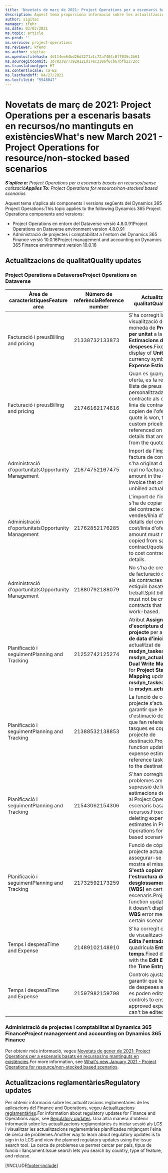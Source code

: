 ```yaml
---
title: 'Novetats de març de 2021: Project Operations per a escenaris basats en recursos/no mantinguts en existències'
description: Aquest tema proporciona informació sobre les actualitzacions de qualitat disponibles en el llançament de març de 2021 del Project Operations per a escenaris de recursos/sense existències.
author: sigitac
manager: tfehr
ms.date: 03/03/2021
ms.topic: article
ms.prod: ''
ms.service: project-operations
ms.reviewer: kfend
ms.author: sigitac
ms.openlocfilehash: 4d114ee64bd26d3271a1c72a7404c0f7035c2b61
ms.sourcegitcommit: 3d78338773929121d17ec3386f6cb67bfb2272cc
ms.translationtype: HT
ms.contentlocale: ca-ES
ms.lasthandoff: 04/27/2021
ms.locfileid: "5948047"
---
```

# <a name="whats-new-march-2021---project-operations-for-resourcenon-stocked-based-scenarios"></a><span data-ttu-id="14365-103">Novetats de març de 2021: Project Operations per a escenaris basats en recursos/no mantinguts en existències</span><span class="sxs-lookup"><span data-stu-id="14365-103">What's new March 2021 - Project Operations for resource/non-stocked based scenarios</span></span>

<span data-ttu-id="14365-104">_**S'aplica a:** Project Operations per a escenaris basats en recursos/sense cotització_</span><span class="sxs-lookup"><span data-stu-id="14365-104">_**Applies To:** Project Operations for resource/non-stocked based scenarios_</span></span>

<span data-ttu-id="14365-105">Aquest tema s'aplica als components i versions següents del Dynamics 365 Project Operations:</span><span class="sxs-lookup"><span data-stu-id="14365-105">This topic applies to the following Dynamics 365 Project Operations components and versions:</span></span>

- <span data-ttu-id="14365-106">Project Operations en entorn del Dataverse versió 4.8.0.91</span><span class="sxs-lookup"><span data-stu-id="14365-106">Project Operations on Dataverse environment version 4.8.0.91</span></span> 
- <span data-ttu-id="14365-107">Administració de projectes i comptabilitat a l'entorn del Dynamics 365 Finance versió 10.0.16</span><span class="sxs-lookup"><span data-stu-id="14365-107">Project management and accounting on Dynamics 365 Finance environment version 10.0.16</span></span> 

## <a name="quality-updates"></a><span data-ttu-id="14365-108">Actualitzacions de qualitat</span><span class="sxs-lookup"><span data-stu-id="14365-108">Quality updates</span></span>

### <a name="project-operations-on-dataverse"></a><span data-ttu-id="14365-109">Project Operations a Dataverse</span><span class="sxs-lookup"><span data-stu-id="14365-109">Project Operations on Dataverse</span></span>


| <span data-ttu-id="14365-110">**Àrea de característiques**</span><span class="sxs-lookup"><span data-stu-id="14365-110">**Feature area**</span></span> | <span data-ttu-id="14365-111">**Número de referència**</span><span class="sxs-lookup"><span data-stu-id="14365-111">**Reference number**</span></span> | <span data-ttu-id="14365-112">**Actualització de qualitat**</span><span class="sxs-lookup"><span data-stu-id="14365-112">**Quality update**</span></span> |
| --- | --- | --- |
| <span data-ttu-id="14365-113">Facturació i preus</span><span class="sxs-lookup"><span data-stu-id="14365-113">Billing and pricing</span></span> | <span data-ttu-id="14365-114">2133873</span><span class="sxs-lookup"><span data-stu-id="14365-114">2133873</span></span> | <span data-ttu-id="14365-115">S'ha corregit la visualització del símbol de moneda de **Preu de venda per unitat** a la quadrícula **Estimacions de despeses**.</span><span class="sxs-lookup"><span data-stu-id="14365-115">Fixed the display of **Unit Sales Price** currency symbol in the **Expense Estimates** grid.</span></span> |
| <span data-ttu-id="14365-116">Facturació i preus</span><span class="sxs-lookup"><span data-stu-id="14365-116">Billing and pricing</span></span> | <span data-ttu-id="14365-117">2174616</span><span class="sxs-lookup"><span data-stu-id="14365-117">2174616</span></span> | <span data-ttu-id="14365-118">Quan es guanya una oferta, es fa referència a la llista de preus personalitzada del contracte als detalls de la línia de contracte que es copien de l'oferta.</span><span class="sxs-lookup"><span data-stu-id="14365-118">When a quote is won, the contract custom pricelist is referenced on contract line details that are copied from the quote.</span></span> |
| <span data-ttu-id="14365-119">Administració d'oportunitats</span><span class="sxs-lookup"><span data-stu-id="14365-119">Opportunity Management</span></span> | <span data-ttu-id="14365-120">2167475</span><span class="sxs-lookup"><span data-stu-id="14365-120">2167475</span></span> | <span data-ttu-id="14365-121">Import de l'impost fix a la factura de correcció que s'ha originat d'una entrada real no facturada.</span><span class="sxs-lookup"><span data-stu-id="14365-121">Fixed tax amount in the correction invoice that originated an unbilled actual entry.</span></span> |
| <span data-ttu-id="14365-122">Administració d'oportunitats</span><span class="sxs-lookup"><span data-stu-id="14365-122">Opportunity Management</span></span> | <span data-ttu-id="14365-123">2176285</span><span class="sxs-lookup"><span data-stu-id="14365-123">2176285</span></span> | <span data-ttu-id="14365-124">L'import de l'impost no s'ha de copiar dels detalls del contracte de vendes/línia d'oferta als detalls del contracte de cost/línia d'oferta.</span><span class="sxs-lookup"><span data-stu-id="14365-124">Tax amount must not be copied from sales contract/quote line details to cost contract/quote line details.</span></span> |
| <span data-ttu-id="14365-125">Administració d'oportunitats</span><span class="sxs-lookup"><span data-stu-id="14365-125">Opportunity Management</span></span> | <span data-ttu-id="14365-126">2188079</span><span class="sxs-lookup"><span data-stu-id="14365-126">2188079</span></span> | <span data-ttu-id="14365-127">No s'ha de crear una regla de facturació dividida per als contractes que no estiguin basats en treball.</span><span class="sxs-lookup"><span data-stu-id="14365-127">Split billing rule must not be created for contracts that are not work-based.</span></span> |
| <span data-ttu-id="14365-128">Planificació i seguiment</span><span class="sxs-lookup"><span data-stu-id="14365-128">Planning and Tracking</span></span> | <span data-ttu-id="14365-129">2125274</span><span class="sxs-lookup"><span data-stu-id="14365-129">2125274</span></span> | <span data-ttu-id="14365-130">Atribut **Assignació d'escriptura doble de projecte** per a **Assignació de data d'inici de projecte** actualitzat de **msdyn\_taskearlieststart** a **msdyn\_actualstart**.</span><span class="sxs-lookup"><span data-stu-id="14365-130">**Project Dual Write Map** attribute for **Project Start Date Mapping** updated from **msdyn\_taskearlieststart** to **msdyn\_actualstart**.</span></span> |
| <span data-ttu-id="14365-131">Planificació i seguiment</span><span class="sxs-lookup"><span data-stu-id="14365-131">Planning and Tracking</span></span> | <span data-ttu-id="14365-132">2138853</span><span class="sxs-lookup"><span data-stu-id="14365-132">2138853</span></span> | <span data-ttu-id="14365-133">La funció de còpia del projecte s'actualitza per garantir que les línies d'estimació de despeses que fan referència a tasques es copien al projecte de destinació.</span><span class="sxs-lookup"><span data-stu-id="14365-133">Project copy function updated to ensure expense estimate lines that reference tasks are copied to the destination project.</span></span> |
| <span data-ttu-id="14365-134">Planificació i seguiment</span><span class="sxs-lookup"><span data-stu-id="14365-134">Planning and Tracking</span></span> | <span data-ttu-id="14365-135">2154306</span><span class="sxs-lookup"><span data-stu-id="14365-135">2154306</span></span> | <span data-ttu-id="14365-136">S'han corregits els problemes amb la supressió de les estimacions de despeses al Project Operations per a escenaris basats en recursos.</span><span class="sxs-lookup"><span data-stu-id="14365-136">Fixed issues with deleting expense estimates in Project Operations for resource-based scenarios.</span></span> |
| <span data-ttu-id="14365-137">Planificació i seguiment</span><span class="sxs-lookup"><span data-stu-id="14365-137">Planning and Tracking</span></span> | <span data-ttu-id="14365-138">2173259</span><span class="sxs-lookup"><span data-stu-id="14365-138">2173259</span></span> | <span data-ttu-id="14365-139">Funció de còpia del projecte actualitzada per assegurar-se que no es mostra el missatge d'error **S'està copiant l'estructura de desglossament del treball (WBS)** en certs escenaris.</span><span class="sxs-lookup"><span data-stu-id="14365-139">Project copy function updated to ensure it doesn't display **Copying WBS** error message in certain scenarios.</span></span> |
| <span data-ttu-id="14365-140">Temps i despesa</span><span class="sxs-lookup"><span data-stu-id="14365-140">Time and Expense</span></span> | <span data-ttu-id="14365-141">2148910</span><span class="sxs-lookup"><span data-stu-id="14365-141">2148910</span></span> | <span data-ttu-id="14365-142">S'ha corregit el problema de visualització a la pàgina **Edita l'entrada** a la quadrícula **Entrada de temps**.</span><span class="sxs-lookup"><span data-stu-id="14365-142">Fixed display issue with the **Edit Entry** page in the **Time Entry** grid.</span></span> |
| <span data-ttu-id="14365-143">Temps i despesa</span><span class="sxs-lookup"><span data-stu-id="14365-143">Time and Expense</span></span> | <span data-ttu-id="14365-144">2159798</span><span class="sxs-lookup"><span data-stu-id="14365-144">2159798</span></span> | <span data-ttu-id="14365-145">Controls ajustats per garantir que les entrades de despeses aprovades no es poden editar.</span><span class="sxs-lookup"><span data-stu-id="14365-145">Tightened controls to ensure approved expense entries can't be edited.</span></span> |

### <a name="project-management-and-accounting-on-dynamics-365-finance"></a><span data-ttu-id="14365-146">Administració de projectes i comptabilitat al Dynamics 365 Finance</span><span class="sxs-lookup"><span data-stu-id="14365-146">Project management and accounting on Dynamics 365 Finance</span></span>

<span data-ttu-id="14365-147">Per obtenir més informació, vegeu [Novetats de gener de 2021: Project Operations per a escenaris basats en recursos/no mantinguts en existències](whats-new-jan-2021-resource-based.md).</span><span class="sxs-lookup"><span data-stu-id="14365-147">For more information, see [What's new January 2021 - Project Operations for resource/non-stocked based scenarios](whats-new-jan-2021-resource-based.md).</span></span>

## <a name="regulatory-updates"></a><span data-ttu-id="14365-148">Actualitzacions reglamentàries</span><span class="sxs-lookup"><span data-stu-id="14365-148">Regulatory updates</span></span>

<span data-ttu-id="14365-149">Per obtenir informació sobre les actualitzacions reglamentàries de les aplicacions del Finance and Operations, vegeu [Actualitzacions reglamentàries](/dynamics365/finance/localizations/regulatory-updates).</span><span class="sxs-lookup"><span data-stu-id="14365-149">For information about regulatory updates for Finance and Operations apps, see [Regulatory updates](/dynamics365/finance/localizations/regulatory-updates).</span></span> <span data-ttu-id="14365-150">Una altra manera d'obtenir informació sobre les actualitzacions reglamentàries és iniciar sessió als LCS i visualitzar les actualitzacions reglamentàries planificades mitjançant l'eina de cerca de problemes.</span><span class="sxs-lookup"><span data-stu-id="14365-150">Another way to learn about regulatory updates is to sign in to LCS and view the planned regulatory updates using the issue search tool.</span></span> <span data-ttu-id="14365-151">La cerca de problemes us permet cercar per país, tipus de funció i llançament.</span><span class="sxs-lookup"><span data-stu-id="14365-151">Issue search lets you search by country, type of feature, and release.</span></span>


[!INCLUDE[footer-include](../includes/footer-banner.md)]